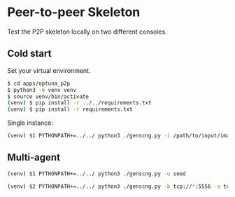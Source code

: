 # Peer-to-peer Skeleton

Test the P2P skeleton locally on two different consoles.

## Cold start

Set your virtual environment.

```bash
$ cd apps/optuna_p2p
$ python3 -m venv venv
$ source venv/bin/activate
(venv) $ pip install -r ../../requirements.txt
(venv) $ pip install -r requirements.txt
```

Single instance:

```bash
(venv) $1 PYTHONPATH+=../../ python3 ./genscng.py -i /path/to/input/image
```



## Multi-agent

```bash
(venv) $1 PYTHONPATH+=../../ python3 ./genscng.py -u seed
```

```bash
(venv) $2 PYTHONPATH+=../../ python3 ./genscng.py -b tcp://*:5556 -a tcp://localhost:5556 -s seed -d tcp://localhost:5555
```

